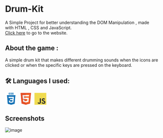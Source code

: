# Drum-Kit
A Simple Project for better understanding the DOM Manipulation , made with HTML , CSS and JavaScript.\
[Click here](https://netanel094.github.io/Drum-Kit/) to go to the website.


## About the game :
A simple drum kit that makes different drumming sounds when the icons are clicked or when the specific keys are pressed on the keyboard.

## :hammer_and_wrench: Languages I used:
<div>
  <img src="https://github.com/devicons/devicon/blob/master/icons/css3/css3-plain-wordmark.svg"  title="CSS3" alt="CSS" width="40" height="40"/>&nbsp;
  <img src="https://github.com/devicons/devicon/blob/master/icons/html5/html5-original.svg" title="HTML5" alt="HTML" width="40" height="40"/>&nbsp;
  <img src="https://github.com/devicons/devicon/blob/master/icons/javascript/javascript-original.svg" title="JavaScript" alt="JavaScript" width="40" height="40"/>&nbsp;
</div>

## Screenshots

![image](https://user-images.githubusercontent.com/60049633/178855288-955c98f6-719c-4503-b169-011015bdc3cb.png)

